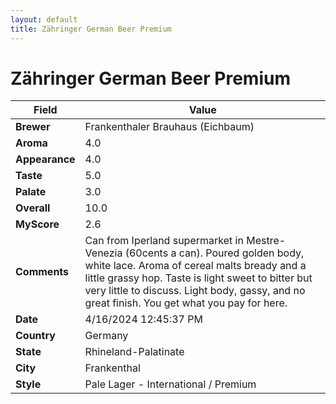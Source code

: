 ```yaml
---
layout: default
title: Zähringer German Beer Premium
---
```


# Zähringer German Beer Premium

| Field         | Value                                                                                                   |
|---------------|---------------------------------------------------------------------------------------------------------|
| **Brewer**    | Frankenthaler Brauhaus (Eichbaum)                                                                                        |
| **Aroma**     | 4.0                                                                                         |
| **Appearance**| 4.0                                                                                    |
| **Taste**     | 5.0                                                                                         |
| **Palate**    | 3.0                                                                                        |
| **Overall**   | 10.0                                                                                       |
| **MyScore**   | 2.6                                                                                       |
| **Comments**  | Can from Iperland supermarket in Mestre-Venezia (60cents a can). Poured golden body, white lace. Aroma of cereal malts bready and a little grassy hop. Taste is light sweet to bitter but very little to discuss. Light body, gassy, and no great finish. You get what you pay for here.                                                                                      |
| **Date**      | 4/16/2024 12:45:37 PM                                                                                          |
| **Country**   | Germany                                                                                       |
| **State**     | Rhineland-Palatinate                                                                                         |
| **City**      | Frankenthal                                                                                          |
| **Style**     | Pale Lager - International / Premium                                                                                         |
